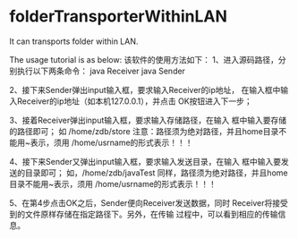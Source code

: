 folderTransporterWithinLAN
==========================

It can transports folder within LAN.


The usage tutorial is as below:
该软件的使用方法如下：
1、进入源码路径，分别执行以下两条命令：
	java Receiver
	java Sender


2、接下来Sender弹出input输入框，要求输入Receiver的ip地址，
在输入框中输入Receiver的ip地址（如本机127.0.0.1），并点击
OK按钮进入下一步；


3、接着Receiver弹出input输入框，要求输入存储路径，在输入
框中输入要存储的路径即可；
如 /home/zdb/store
注意：路径须为绝对路径，并且home目录不能用~表示，须用
/home/usrname的形式表示！！！


4、接下来Sender又弹出input输入框，要求输入发送目录，在输入
框中输入要发送的目录即可；
如，/home/zdb/javaTest
同样，路径须为绝对路径，并且home目录不能用~表示，须用
/home/usrname的形式表示！！！


5、在第4步点击OK之后，Sender便向Receiver发送数据，同时
Receiver将接受到的文件原样存储在指定路径下。另外，在传输
过程中，可以看到相应的传输信息。
